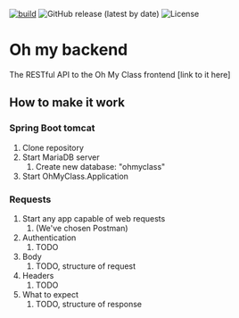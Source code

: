 [![build](https://github.com/Oh-my-class/oh-my-backend/actions/workflows/codeql-analysis.yml/badge.svg)](https://github.com/Oh-my-class/oh-my-backend/blob/develop/.github/workflows/codeql-analysis.yml)
![GitHub release (latest by date)](https://img.shields.io/github/v/release/Oh-my-class/oh-my-backend)
![License](https://img.shields.io/badge/license-GNU--3.0-orange)

# Oh my backend

The RESTful API to the Oh My Class frontend [link to it here]

## How to make it work

### Spring Boot tomcat

1. Clone repository
2. Start MariaDB server
   1. Create new database: "ohmyclass"
3. Start OhMyClass.Application

### Requests

1. Start any app capable of web requests
   1. (We've chosen Postman)
2. Authentication
   1. TODO
3. Body
   1. TODO, structure of request
4. Headers
   1. TODO
5. What to expect
   1. TODO, structure of response
